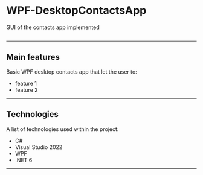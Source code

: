 # WPF-DesktopContactsApp
GUI of the contacts app implemented

![]()
***
## Main features
Basic WPF desktop contacts app that let the user to:
* feature 1
* feature 2
***
## Technologies
A list of technologies used within the project:
* C#
* Visual Studio 2022
* WPF
* .NET 6
***